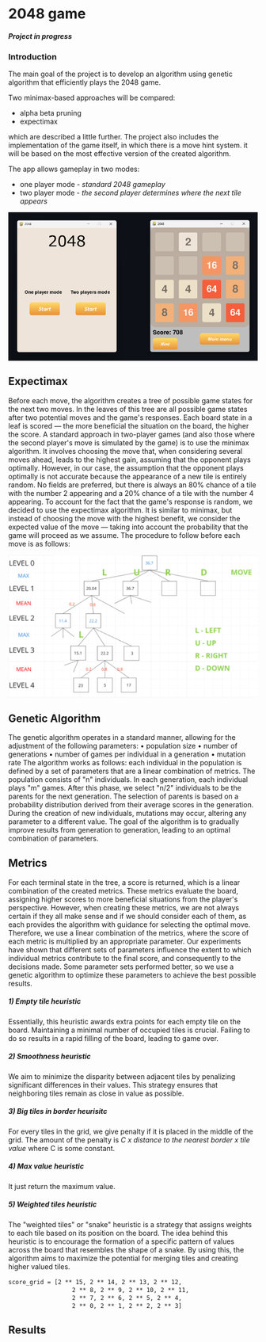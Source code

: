 # 2048 game
#### _Project in progress_

### Introduction
The main goal of the project is to develop an algorithm using genetic algorithm that efficiently plays the 2048 game.

Two minimax-based approaches will be compared:
- alpha beta pruning
- expectimax 

which are described a little further.
The project also includes the implementation of the game itself, in which there is a move hint system. it will be based on the most effective version of the created algorithm.

The app allows gameplay in two modes:
- one player mode - _standard 2048 gameplay_
- two player mode - _the second player determines where the next tile appears_

<div style="text-align:center">
  <img src="README_files/gameplay.png" style="display:block; margin: 0 auto;">
</div>


## Expectimax
Before each move, the algorithm creates a tree of possible game states for the next two moves. In the leaves of this tree are all possible game states after two potential moves and the game's responses. Each board state in a leaf is scored — the more beneficial the situation on the board, the higher the score.
A standard approach in two-player games (and also those where the second player's move is simulated by the game) is to use the minimax algorithm. It involves choosing the move that, when considering several moves ahead, leads to the highest gain, assuming that the opponent plays optimally. However, in our case, the assumption that the opponent plays optimally is not accurate because the appearance of a new tile is entirely random. No fields are preferred, but there is always an 80% chance of a tile with the number 2 appearing and a 20% chance of a tile with the number 4 appearing.
To account for the fact that the game's response is random, we decided to use the expectimax algorithm. It is similar to minimax, but instead of choosing the move with the highest benefit, we consider the expected value of the move — taking into account the probability that the game will proceed as we assume. The procedure to follow before each move is as follows:

<div style="text-align:center">
  <img src="README_files/2048_scheme.png" style="display:block; margin: 0 auto;">
</div>

## Genetic Algorithm
The genetic algorithm operates in a standard manner, allowing for the adjustment of the following parameters:
•	population size
•	number of generations
•	number of games per individual in a generation
•	mutation rate
The algorithm works as follows: each individual in the population is defined by a set of parameters that are a linear combination of metrics. The population consists of "n" individuals. In each generation, each individual plays "m" games. After this phase, we select "n/2" individuals to be the parents for the next generation. The selection of parents is based on a probability distribution derived from their average scores in the generation. During the creation of new individuals, mutations may occur, altering any parameter to a different value. The goal of the algorithm is to gradually improve results from generation to generation, leading to an optimal combination of parameters.


## Metrics

For each terminal state in the tree, a score is returned, which is a linear combination of the created metrics. These metrics evaluate the board, assigning higher scores to more beneficial situations from the player's perspective. However, when creating these metrics, we are not always certain if they all make sense and if we should consider each of them, as each provides the algorithm with guidance for selecting the optimal move. Therefore, we use a linear combination of the metrics, where the score of each metric is multiplied by an appropriate parameter. 
Our experiments have shown that different sets of parameters influence the extent to which individual metrics contribute to the final score, and consequently to the decisions made. Some parameter sets performed better, so we use a genetic algorithm to optimize these parameters to achieve the best possible results.


##### 1) Empty tile heuristic
Essentially, this heuristic awards extra points for each empty tile on the board. Maintaining a minimal number of occupied tiles is crucial. Failing to do so results in a rapid filling of the board, leading to game over.
##### 2) Smoothness heuristic
We aim to minimize the disparity between adjacent tiles by penalizing significant differences in their values. This strategy ensures that neighboring tiles remain as close in value as possible.
##### 3) Big tiles in border heurisitc
For every tiles in the grid, we give penalty if it is placed in the middle of the grid. The amount of the penalty is _C x distance to the nearest border x tile value_ where C is some constant.
##### 4) Max value heuristic
It just return the maximum value.
##### 5) Weighted tiles heuristic
The "weighted tiles" or "snake" heuristic is a strategy that assigns weights to each tile based on its position on the board. The idea behind this heuristic is to encourage the formation of a specific pattern of values across the board that resembles the shape of a snake. By using this, the algorithm aims to maximize the potential for merging tiles and creating higher valued tiles.
```
score_grid = [2 ** 15, 2 ** 14, 2 ** 13, 2 ** 12,
                  2 ** 8, 2 ** 9, 2 ** 10, 2 ** 11,
                  2 ** 7, 2 ** 6, 2 ** 5, 2 ** 4,
                  2 ** 0, 2 ** 1, 2 ** 2, 2 ** 3]
```

## Results


